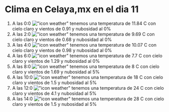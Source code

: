 # Clima en Celaya,mx en el dia 11

1. A las 0:0 !["icon weather"](http://openweathermap.org/img/w/01n.png) tenemos una temperatura de 11.84 C con cielo claro y  vientos de 0.91 y nubosidad al 0%
1. A las 2:0 !["icon weather"](http://openweathermap.org/img/w/01n.png) tenemos una temperatura de 9.69 C con cielo claro y  vientos de 0.68 y nubosidad al 0%
1. A las 4:0 !["icon weather"](http://openweathermap.org/img/w/01n.png) tenemos una temperatura de 10.07 C con cielo claro y  vientos de 0.98 y nubosidad al 0%
1. A las 6:0 !["icon weather"](http://openweathermap.org/img/w/01n.png) tenemos una temperatura de 7.7 C con cielo claro y  vientos de 1.29 y nubosidad al 0%
1. A las 8:0 !["icon weather"](http://openweathermap.org/img/w/02n.png) tenemos una temperatura de 8 C con cielo claro y  vientos de 1.69 y nubosidad al 5%
1. A las 10:0 !["icon weather"](http://openweathermap.org/img/w/02d.png) tenemos una temperatura de 18 C con cielo claro y  vientos de 1.5 y nubosidad al 5%
1. A las 12:0 !["icon weather"](http://openweathermap.org/img/w/02d.png) tenemos una temperatura de 24 C con cielo claro y  vientos de 4.1 y nubosidad al 5%
1. A las 14:0 !["icon weather"](http://openweathermap.org/img/w/02d.png) tenemos una temperatura de 28 C con cielo claro y  vientos de 1.5 y nubosidad al 5%
